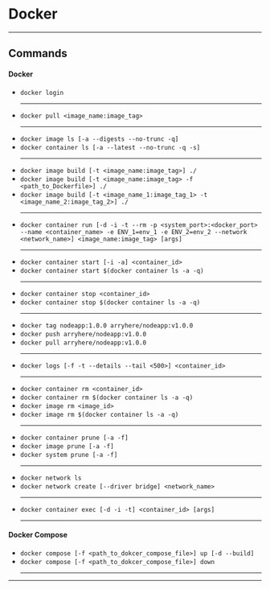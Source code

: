 # Docker

---

## Commands

#### Docker

- `docker login`
  ***
- `docker pull <image_name:image_tag>`
  ***
- `docker image ls [-a --digests --no-trunc -q]`
- `docker container ls [-a --latest --no-trunc -q -s]`
  ***
- `docker image build [-t <image_name:image_tag>] ./`
- `docker image build [-t <image_name:image_tag> -f <path_to_Dockerfile>] ./`
- `docker image build [-t <image_name_1:image_tag_1> -t <image_name_2:image_tag_2>] ./`
  ***
- `docker container run [-d -i -t --rm -p <system_port>:<docker_port> --name <container_name> -e ENV_1=env_1 -e ENV_2=env_2 --network <network_name>] <image_name:image_tag> [args]`
  ***
- `docker container start [-i -a] <container_id>`
- `docker container start $(docker container ls -a -q)`
  ***
- `docker container stop <container_id>`
- `docker container stop $(docker container ls -a -q)`
  ***
- `docker tag nodeapp:1.0.0 arryhere/nodeapp:v1.0.0`
- `docker push arryhere/nodeapp:v1.0.0`
- `docker pull arryhere/nodeapp:v1.0.0`
  ***
- `docker logs [-f -t --details --tail <500>] <container_id>`
  ***
- `docker container rm <container_id>`
- `docker container rm $(docker container ls -a -q)`
- `docker image rm <image_id>`
- `docker image rm $(docker container ls -a -q)`
  ***
- `docker container prune [-a -f]`
- `docker image prune [-a -f]`
- `docker system prune [-a -f]`
  ***
- `docker network ls`
- `docker network create [--driver bridge] <network_name>`
  ***
- `docker container exec [-d -i -t] <container_id> [args]`
  ***

#### Docker Compose

- `docker compose [-f <path_to_dokcer_compose_file>] up [-d --build]`
- `docker compose [-f <path_to_dokcer_compose_file>] down`
  ***

---
